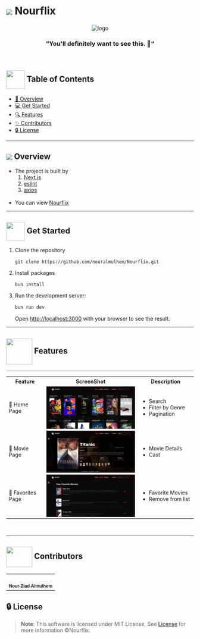 <div align= >

# <img align=center width=90px  src="https://i.giphy.com/media/v1.Y2lkPTc5MGI3NjExZzlubjllNGM4YTlydGdlY3BuNDdvNzgyNXhvYjJ0eTNvMGQzZGF3NCZlcD12MV9pbnRlcm5hbF9naWZfYnlfaWQmY3Q9cw/KPYvDoGB4C45mEzawv/giphy.gif"> Nourflix

</div>
<div align="center">
   <img align="center"  width="500px" src="https://i.giphy.com/media/v1.Y2lkPTc5MGI3NjExOXlyd2VlZ2poazV2bzViZDV3Nm9wcWJhcDBzZGh6aTR6dnJyNTdoaiZlcD12MV9pbnRlcm5hbF9naWZfYnlfaWQmY3Q9Zw/3o7qDV67vk5vYdoeVG/giphy.gif" alt="logo">

### ”You'll definitely want to see this. 👀“

</div>
 
<p align="center"> 
    <br> 
</p>


## <img align= center width=50px height=50px src="https://i.giphy.com/media/v1.Y2lkPTc5MGI3NjExNzk1OG56bGE5cXV4Y2hiMnNsN3lmOXpmNTIzMDljdTh5eW9saTJxeSZlcD12MV9pbnRlcm5hbF9naWZfYnlfaWQmY3Q9cw/XSmHWLpvdycR6xukzC/giphy.gif"> Table of Contents

- <a href ="#about"> 📙 Overview</a>
- <a href ="#started"> 💻 Get Started</a>
- <a href ="#features"> 🔍 Features</a>
- <a href ="#contributors"> ✨ Contributors</a>
- <a href ="#license"> 🔒 License</a>
<hr style="background-color: #4b4c60"></hr>

## <img align="center"  height =80px src="https://i.giphy.com/media/v1.Y2lkPTc5MGI3NjExYjBldmR0dHIybDV2dW45Z3E0YzdtOHNiNnNpcjVhc2JoYXV1d3llZyZlcD12MV9pbnRlcm5hbF9naWZfYnlfaWQmY3Q9cw/3ohzdG6mch98dP1JlK/giphy.gif"> Overview <a id = "about"></a>

<ul>
<li>The project is built by
<ol>

<li>
<a href="https://nextjs.org/">Next.js</a> 
</li>
<li>
<a href="https://eslint.org/">eslint</a>
</li>
<li>
<a href="https://www.axios.com/">axios</a>
</li>
</ol>
</li>

<br>
<li>
You can view
<a href="https://nouralmulhem.github.io/Nourflix/">Nourflix</a>


</li>
</ul>
<hr style="background-color: #4b4c60"></hr>

## <img  align= center width=50px height=50px src="https://c.tenor.com/HgX89Yku5V4AAAAi/to-the-moon.gif"> Get Started <a id = "started"></a>

<ol>
<li>Clone the repository

<br>

```
git clone https://github.com/nouralmulhem/Nourflix.git
```

</li>
<li>Install packages

<br>

```
bun install
```

</li>
<li>Run the development server:

<br>

```bash
bun run dev
```

Open [http://localhost:3000](http://localhost:3000) with your browser to see the result.


</li>
</ol>
<hr style="background-color: #4b4c60"></hr>

## <img  align= center width= 70px height =70px src="https://media1.giphy.com/media/NnSFnC428LRHaxUNzj/giphy.gif?cid=ecf05e47r1hlw9wrf1swakc9gxgn508lyzvbyzgp9i1iyvwl&rid=giphy.gif&ct=s"> Features <a id ="features"></a>

<hr style="background-color: #4b4c60"></hr>

<table align="left;">
<tr>
<th width=20%>Feature</th>
<th width=50%>ScreenShot</th>
<th>Description</th>
</tr>

<tr>
<td>
🔶 Home Page
</td>
<td>

   <img align="center"  src="./images/home.png" alt="logo">
</td>
<td>
<ul>
<li>Search</li>
<li>Filter by Genre</li>
<li>Pagination</li>
</ul>
</td>
</tr>

<tr>
<td>
🔷 Movie Page
</td>
<td>

   <img align="center"  src="./images/movie.png" alt="logo">
</td>
<td>
<ul>
<li>Movie Details</li>
<li>Cast</li>
</ul>
</td>
</tr>

<tr>
<td>
🔶 Favorites Page
</td>
<td>

   <img align="center"  src="./images/fav.png" alt="logo">
</td>
<td>
<ul>
<li>Favorite Movies</li>
<li>Remove from list</li>
</ul>
</td>
</tr>
</table>
</br>


<hr style="background-color: #4b4c60"></hr>

## <img  align="center" width= 70px height =55px src="https://media0.giphy.com/media/Xy702eMOiGGPzk4Zkd/giphy.gif?cid=ecf05e475vmf48k83bvzye3w2m2xl03iyem3tkuw2krpkb7k&rid=giphy.gif&ct=s"> Contributors <a id ="contributors"></a>

<table  >
  <tr>
     <td align="center"><a href="https://github.com/nouralmulhem"><img src="https://avatars.githubusercontent.com/u/76218033?v=4" width="150px;" alt=""/><br /><sub><b>Nour Ziad Almulhem</b></sub></a><br /></td>
  </tr>
</table>

## 🔒 License <a id ="license"></a>

> **Note**: This software is licensed under MIT License, See [License](https://github.com/nouralmulhem/Nourflix/blob/main/LICENSE) for more information ©Nourflix.
